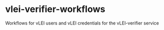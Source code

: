 # vlei-verifier-workflows
Workflows for vLEI users and vLEI credentials for the vLEI-verifier service
